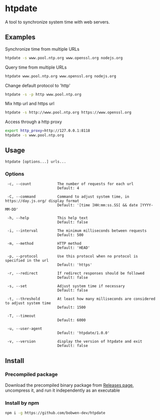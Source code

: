 # htpdate

A tool to synchronize system time with web servers.

## Examples

Synchronize time from multiple URLs

```bash
htpdate -s www.pool.ntp.org www.openssl.org nodejs.org
```

Query time from multiple URLs

```bash
htpdate www.pool.ntp.org www.openssl.org nodejs.org
```

Change default protocol to 'http'

```bash
htpdate -s -p http www.pool.ntp.org
```

Mix http url and https url

```bash
htpdate -s http://www.pool.ntp.org https://www.openssl.org
```

Access through a http proxy

```bash
export http_proxy=http://127.0.0.1:8118
htpdate -s www.pool.ntp.org
```


## Usage
`htpdate [options...] urls...`

### Options
```
 -c, --count            The number of requests for each url
                        Default: 4

 -C, --command          Command to adjust system time, in https://day.js.org/ display format
                        Default: '[time ]HH:mm:ss.SS[ && date ]YYYY-MM-DD'

 -h, --help             This help text
                        Default: false

 -i, --interval         The minimum milliseconds between requests
                        Default: 500

 -m, --method           HTTP method
                        Default: 'HEAD'

 -p, --protocol         Use this protocol when no protocol is specified in the url
                        Default: 'https'

 -r, --redirect         If redirect responses should be followed
                        Default: false

 -s, --set              Adjust system time if necessary
                        Default: false

 -t, --threshold        At least how many milliseconds are considered to adjust system time
                        Default: 1500

 -T, --timeout
                        Default: 6000

 -u, --user-agent
                        Default: 'htpdate/1.0.0'

 -v, --version          display the version of htpdate and exit
                        Default: false
```

## Install

### Precompiled package
Download the precompiled binary package from [Releases page](https://github.com/bobwen-dev/htpdate/releases), uncompress it, and run it independently as an executable

### Install by npm

```bash
npm i -g https://github.com/bobwen-dev/htpdate
```
